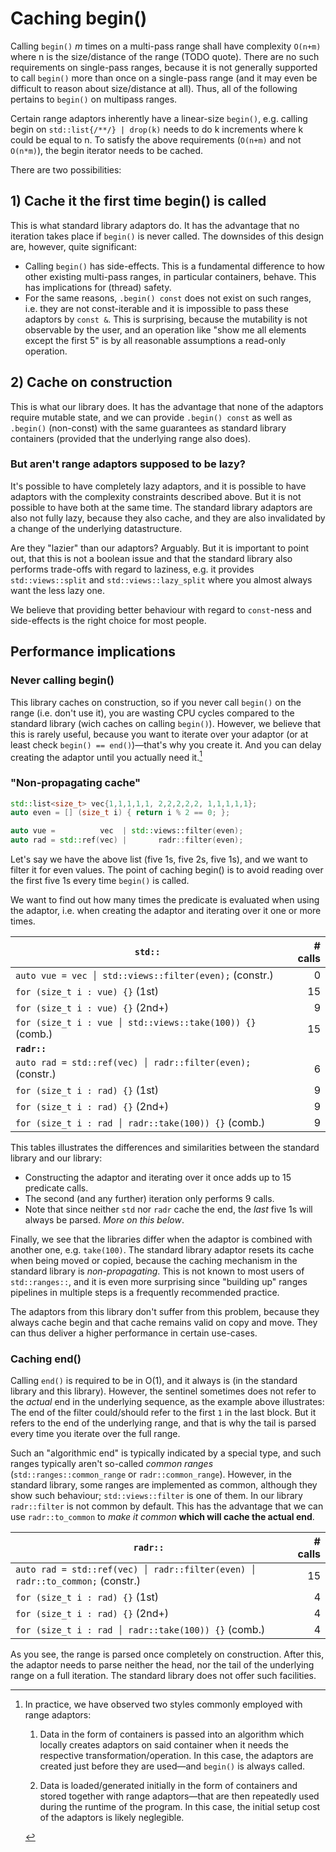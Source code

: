 # Caching begin()

Calling `begin()` $m$ times on a multi-pass range shall have complexity `O(n+m)` where n is the size/distance of the range (TODO quote).
There are no such requirements on single-pass ranges, because it is not generally supported to call `begin()` more than once on a single-pass range (and it may even be difficult to reason about size/distance at all).
Thus, all of the following pertains to `begin()` on multipass ranges.

Certain range adaptors inherently have a linear-size `begin()`, e.g. calling begin on `std::list{/**/} | drop(k)` needs to do k increments where k could be equal to n.
To satisfy the above requirements (`O(n+m)` and not `O(n*m)`), the begin iterator needs to be cached.

There are two possibilities:


## 1) Cache it the first time begin() is called

This is what standard library adaptors do. It has the advantage that no iteration takes place if `begin()` is never called.
The downsides of this design are, however, quite significant:
* Calling `begin()` has side-effects. This is a fundamental difference to how other existing multi-pass ranges, in particular containers, behave. This has implications for (thread) safety.
* For the same reasons, `.begin() const` does not exist on such ranges, i.e. they are not const-iterable and it is impossible to pass these adaptors by `const &`. This is surprising, because the mutability is not observable by the user, and an operation like "show me all elements except the first 5" is by all reasonable assumptions a read-only operation.


## 2) Cache on construction

This is what our library does. It has the advantage that none of the adaptors require mutable state, and we can provide `.begin() const` as well as `.begin()` (non-const) with the same guarantees as standard library containers (provided that the underlying range also does).

### But aren't range adaptors supposed to be lazy?

It's possible to have completely lazy adaptors, and it is possible to have adaptors with the complexity constraints described above. But it is not possible to have both at the same time. The standard library adaptors are also not fully lazy, because they also cache, and they are also invalidated by a change of the underlying datastructure.

Are they "lazier" than our adaptors? Arguably. But it is important to point out, that this is not a boolean issue and that the standard library also performs trade-offs with regard to laziness, e.g. it provides `std::views::split` and `std::views::lazy_split` where you almost always want the less lazy one.

We believe that providing better behaviour with regard to `const`-ness and side-effects is the right choice for most people.

## Performance implications

### Never calling begin()

This library caches on construction, so if you never call `begin()` on the range (i.e. don't use it), you are wasting CPU cycles compared to the standard library (wich caches on calling `begin()`).
However, we believe that this is rarely useful, because you want to iterate over your adaptor (or at least check `begin() == end()`)—that's why you create it.
And you can delay creating the adaptor until you actually need it.[^delay]

[^delay]: In practice, we have observed two styles commonly employed with range adaptors:

    1. Data in the form of containers is passed into an algorithm which locally creates adaptors on said container when it needs the respective transformation/operation. In this case, the adaptors are created just before they are used—and `begin()` is always called.

    2. Data is loaded/generated initially in the form of containers and stored together with range adaptors—that are then repeatedly used during the runtime of the program. In this case, the initial setup cost of the adaptors is likely neglegible.

### "Non-propagating cache"

```cpp
std::list<size_t> vec{1,1,1,1,1, 2,2,2,2,2, 1,1,1,1,1};
auto even = [] (size_t i) { return i % 2 == 0; };

auto vue =          vec  | std::views::filter(even);
auto rad = std::ref(vec) |       radr::filter(even);
```

Let's say we have the above list (five 1s, five 2s, five 1s), and we want to filter it for even values.
The point of caching begin() is to avoid reading over the first five 1s every time `begin()` is called.

We want to find out how many times the predicate is evaluated when using the adaptor, i.e. when creating the adaptor and iterating over it one or more times.

|  `std::`                                                   | # calls     |
|------------------------------------------------------------|------------:|
| `auto vue = vec │ std::views::filter(even);` (constr.)     |  0          |
| `for (size_t i : vue) {}` (1st)                            | 15          |
| `for (size_t i : vue) {}` (2nd+)                           |  9          |
| `for (size_t i : vue │ std::views::take(100)) {}` (comb.)  | 15          |
| **`radr::`**                                               |             |
| `auto rad = std::ref(vec) │ radr::filter(even);` (constr.) |  6          |
| `for (size_t i : rad) {}` (1st)                            |  9          |
| `for (size_t i : rad) {}` (2nd+)                           |  9          |
| `for (size_t i : rad │ radr::take(100)) {}` (comb.)        |  9          |

This tables illustrates the differences and similarities between the standard library and our library:
  * Constructing the adaptor and iterating over it once adds up to 15 predicate calls.
  * The second (and any further) iteration only performs 9 calls.
  * Note that since neither `std` nor `radr` cache the end, the *last* five 1s will always be parsed. *More on this below*.

Finally, we see that the libraries differ when the adaptor is combined with another one, e.g. `take(100)`.
The standard library adaptor resets its cache when being moved or copied, because the caching mechanism in the standard library is *non-propagating*.
This is not known to most users of `std::ranges::`, and it is even more surprising since "building up" ranges pipelines in multiple steps is a frequently recommended practice.

The adaptors from this library don't suffer from this problem, because they always cache begin and that cache remains valid on copy and move. They can thus deliver a higher performance in certain use-cases.


### Caching end()

Calling `end()` is required to be in O(1), and it always is (in the standard library and this library).
However, the sentinel sometimes does not refer to the *actual* end in the underlying sequence, as the example above illustrates: The end of the filter could/should refer to the first `1` in the last block.
But it refers to the end of the underlying range, and that is why the tail is parsed every time you iterate over the full range.

Such an "algorithmic end" is typically indicated by a special type, and such ranges typically aren't so-called *common ranges* (`std::ranges::common_range` or `radr::common_range`).
However, in the standard library, some ranges are implemented as common, although they show such behaviour; `std::views::filter` is one of them.
In our library `radr::filter` is not common by default. This has the advantage that we can use `radr::to_common` to *make it common* **which will cache the actual end**.

|  `radr::`                                                                    | # calls     |
|------------------------------------------------------------------------------|------------:|
| `auto rad = std::ref(vec) │ radr::filter(even) │ radr::to_common;` (constr.) |  15         |
| `for (size_t i : rad) {}` (1st)                                              |  4          |
| `for (size_t i : rad) {}` (2nd+)                                             |  4          |
| `for (size_t i : rad │ radr::take(100)) {}` (comb.)                          |  4          |

As you see, the range is parsed once completely on construction.
After this, the adaptor needs to parse neither the head, nor the tail of the underlying range on a full iteration.
The standard library does not offer such facilities.
